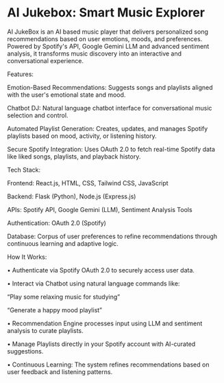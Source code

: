 # AI Jukebox: Smart Music Explorer

AI JukeBox is an AI based music player that delivers personalized song recommendations based on user emotions, moods, and preferences. Powered by Spotify's API, Google Gemini LLM and advanced sentiment analysis, it transforms music discovery into an interactive and conversational experience.

Features:

Emotion-Based Recommendations: Suggests songs and playlists aligned with the user's emotional state and mood.

Chatbot DJ: Natural language chatbot interface for conversational music selection and control.

Automated Playlist Generation: Creates, updates, and manages Spotify playlists based on mood, activity, or listening history.

Secure Spotify Integration: Uses OAuth 2.0 to fetch real-time Spotify data like liked songs, playlists, and playback history.


Tech Stack:

Frontend: React.js, HTML, CSS, Tailwind CSS, JavaScript

Backend: Flask (Python), Node.js (Express.js)

APIs: Spotify API, Google Gemini (LLM), Sentiment Analysis Tools

Authentication: OAuth 2.0 (Spotify)

Database: Corpus of user preferences to refine recommendations through continuous learning and adaptive logic.


How It Works:

•	Authenticate via Spotify OAuth 2.0 to securely access user data.

•	Interact via Chatbot using natural language commands like:

“Play some relaxing music for studying”

“Generate a happy mood playlist”

•	Recommendation Engine processes input using LLM and sentiment analysis to curate playlists.

•	Manage Playlists directly in your Spotify account with AI-curated suggestions.

•	Continuous Learning: The system refines recommendations based on user feedback and listening patterns.

